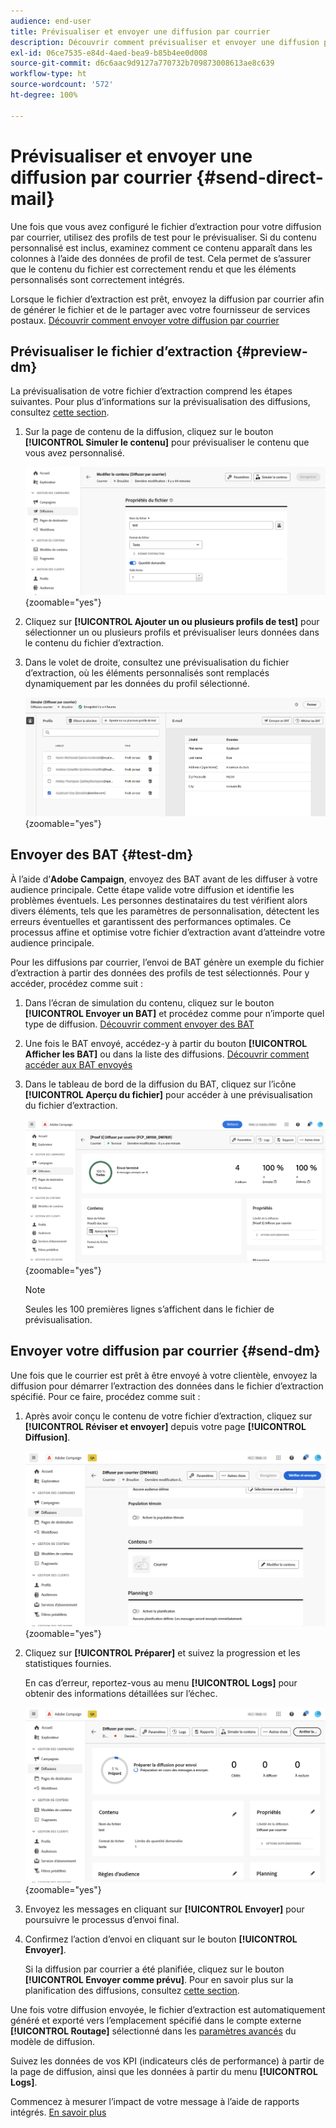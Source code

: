```yaml
---
audience: end-user
title: Prévisualiser et envoyer une diffusion par courrier
description: Découvrir comment prévisualiser et envoyer une diffusion par courrier avec Adobe Campaign Web
exl-id: 06ce7535-e84d-4aed-bea9-b85b4ee0d008
source-git-commit: d6c6aac9d9127a770732b709873008613ae8c639
workflow-type: ht
source-wordcount: '572'
ht-degree: 100%

---
```


# Prévisualiser et envoyer une diffusion par courrier {#send-direct-mail}

Une fois que vous avez configuré le fichier d’extraction pour votre diffusion par courrier, utilisez des profils de test pour le prévisualiser. Si du contenu personnalisé est inclus, examinez comment ce contenu apparaît dans les colonnes à l’aide des données de profil de test. Cela permet de s’assurer que le contenu du fichier est correctement rendu et que les éléments personnalisés sont correctement intégrés.

Lorsque le fichier d’extraction est prêt, envoyez la diffusion par courrier afin de générer le fichier et de le partager avec votre fournisseur de services postaux. [Découvrir comment envoyer votre diffusion par courrier](#dm-send)

## Prévisualiser le fichier d’extraction {#preview-dm}

La prévisualisation de votre fichier d’extraction comprend les étapes suivantes. Pour plus d’informations sur la prévisualisation des diffusions, consultez [cette section](../preview-test/preview-content.md).

1. Sur la page de contenu de la diffusion, cliquez sur le bouton **[!UICONTROL Simuler le contenu]** pour prévisualiser le contenu que vous avez personnalisé.

   ![Capture d’écran montrant l’option Simuler du contenu dans la page du contenu de la diffusion](assets/dm-simulate.png){zoomable="yes"}

1. Cliquez sur **[!UICONTROL Ajouter un ou plusieurs profils de test]** pour sélectionner un ou plusieurs profils et prévisualiser leurs données dans le contenu du fichier d’extraction.

1. Dans le volet de droite, consultez une prévisualisation du fichier d’extraction, où les éléments personnalisés sont remplacés dynamiquement par les données du profil sélectionné.

   ![Capture d’écran montrant la prévisualisation du fichier d’extraction dans le volet de droite](assets/dm-preview-right.png){zoomable="yes"}

## Envoyer des BAT {#test-dm}

À l’aide d’**Adobe Campaign**, envoyez des BAT avant de les diffuser à votre audience principale. Cette étape valide votre diffusion et identifie les problèmes éventuels. Les personnes destinataires du test vérifient alors divers éléments, tels que les paramètres de personnalisation, détectent les erreurs éventuelles et garantissent des performances optimales. Ce processus affine et optimise votre fichier d’extraction avant d’atteindre votre audience principale.

Pour les diffusions par courrier, l’envoi de BAT génère un exemple du fichier d’extraction à partir des données des profils de test sélectionnés. Pour y accéder, procédez comme suit :

1. Dans l’écran de simulation du contenu, cliquez sur le bouton **[!UICONTROL Envoyer un BAT]** et procédez comme pour n’importe quel type de diffusion. [Découvrir comment envoyer des BAT](../preview-test/test-deliveries.md)

1. Une fois le BAT envoyé, accédez-y à partir du bouton **[!UICONTROL Afficher les BAT]** ou dans la liste des diffusions. [Découvrir comment accéder aux BAT envoyés](../preview-test/test-deliveries.md#access-test-deliveries)

1. Dans le tableau de bord de la diffusion du BAT, cliquez sur l’icône **[!UICONTROL Aperçu du fichier]** pour accéder à une prévisualisation du fichier d’extraction.

   ![Capture d’écran montrant l’option Aperçu du fichier dans le tableau de bord de la diffusion du BAT](assets/dm-proof.png){zoomable="yes"}

   >[!NOTE]
   >
   >Seules les 100 premières lignes s’affichent dans le fichier de prévisualisation.

## Envoyer votre diffusion par courrier {#send-dm}

Une fois que le courrier est prêt à être envoyé à votre clientèle, envoyez la diffusion pour démarrer l’extraction des données dans le fichier d’extraction spécifié. Pour ce faire, procédez comme suit :

1. Après avoir conçu le contenu de votre fichier d’extraction, cliquez sur **[!UICONTROL Réviser et envoyer]** depuis votre page **[!UICONTROL Diffusion]**.

   ![Capture d’écran montrant l’option Vérifier et envoyer dans la page de diffusion](assets/dm-review-send.png){zoomable="yes"}

1. Cliquez sur **[!UICONTROL Préparer]** et suivez la progression et les statistiques fournies.

   En cas d’erreur, reportez-vous au menu **[!UICONTROL Logs]** pour obtenir des informations détaillées sur l’échec.

   ![Capture d’écran montrant l’option de préparation et le menu Logs](assets/dm-prepare.png){zoomable="yes"}

1. Envoyez les messages en cliquant sur **[!UICONTROL Envoyer]** pour poursuivre le processus d’envoi final.

1. Confirmez l’action d’envoi en cliquant sur le bouton **[!UICONTROL Envoyer]**.

   Si la diffusion par courrier a été planifiée, cliquez sur le bouton **[!UICONTROL Envoyer comme prévu]**. Pour en savoir plus sur la planification des diffusions, consultez [cette section](../msg/gs-messages.md#schedule-the-delivery-sending).

Une fois votre diffusion envoyée, le fichier d’extraction est automatiquement généré et exporté vers l’emplacement spécifié dans le compte externe **[!UICONTROL Routage]** sélectionné dans les [paramètres avancés](../advanced-settings/delivery-settings.md) du modèle de diffusion.

Suivez les données de vos KPI (indicateurs clés de performance) à partir de la page de diffusion, ainsi que les données à partir du menu **[!UICONTROL Logs]**.

Commencez à mesurer l’impact de votre message à l’aide de rapports intégrés. [En savoir plus](../reporting/direct-mail.md)